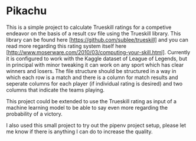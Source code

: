 # Pikachu
This is a simple project to calculate Trueskill ratings for a competive endeavor on the basis of a result csv file using the Trueskill library.
This library can be found here [https://github.com/sublee/trueskill] and you can read more regarding this rating system itself here [http://www.moserware.com/2010/03/computing-your-skill.html].
Currently it is configured to work with the Kaggle dataset of League of Legends, but in principal with minor tweaking it can work on any sport which has clear winners and losers. The file structure should be structured in a way in which each row is a match and there is a column for match results and seperate columns for each player (if individual rating is desired) and two columns that indicate the teams playing.

This project could be extended to use the Trueskill rating as input of a machine learning model to be able to say even more regarding the probability of a victory.

I also used this small project to try out the pipenv project setup, please let me know if there is anything I can do to increase the quality.